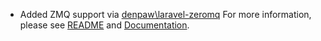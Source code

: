---
---
- Added ZMQ support via [denpaw\laravel-zeromq](https://packagist.org/packages/denpaw/laravel-zeromq)
For more information, please see [README](https://github.com/denpawmusic/laravel-playcoinrpc#zeromq) and [Documentation](https://github.com/playcoin/playcoin/blob/master/doc/zmq.md).
